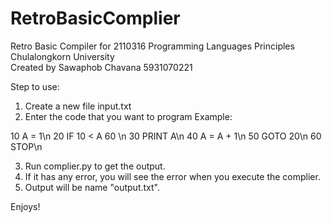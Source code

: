 # RetroBasicComplier
Retro Basic Compiler for 2110316 Programming Languages Principles Chulalongkorn University  
Created by Sawaphob Chavana 5931070221

Step to use:
1. Create a new file input.txt
2. Enter the code that you want to program
Example: 

10 A = 1\n
20 IF 10 < A 60 \n
30 PRINT A\n
40 A = A + 1\n
50 GOTO 20\n
60 STOP\n

3. Run complier.py to get the output.
4. If it has any error, you will see the error when you execute the complier.
5. Output will be name "output.txt".

Enjoys!
